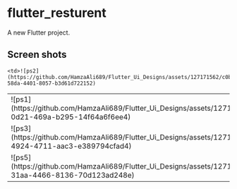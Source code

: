 # flutter_resturent

A new Flutter project.

## Screen shots

<table>
  
  <tr>
    <td>![ps1](https://github.com/HamzaAli689/Flutter_Ui_Designs/assets/127171562/b0c014b0-0d21-469a-b295-14f64a6f6ee4)
</td>

    <td>![ps2](https://github.com/HamzaAli689/Flutter_Ui_Designs/assets/127171562/c0be76fe-58da-4401-8057-b3d61d722152)
</td>
  
  </tr>
  <tr>
    <td>![ps3](https://github.com/HamzaAli689/Flutter_Ui_Designs/assets/127171562/62a5853b-4924-4711-aac3-e389794cfad4)
</td>
    <td>![ps4](https://github.com/HamzaAli689/Flutter_Ui_Designs/assets/127171562/4e1e07a5-7ff9-4852-8cf6-326e2e43852b)
</td>
    
  </tr>
  <tr>
    <td>![ps5](https://github.com/HamzaAli689/Flutter_Ui_Designs/assets/127171562/e451cb51-31aa-4466-8136-70d123ad248e)
</td>
    <td>![ps6](https://github.com/HamzaAli689/Flutter_Ui_Designs/assets/127171562/fc1f7d30-5ed9-4390-8400-fe1d246d645d)
</td>
    
  </tr>
 
</table>




